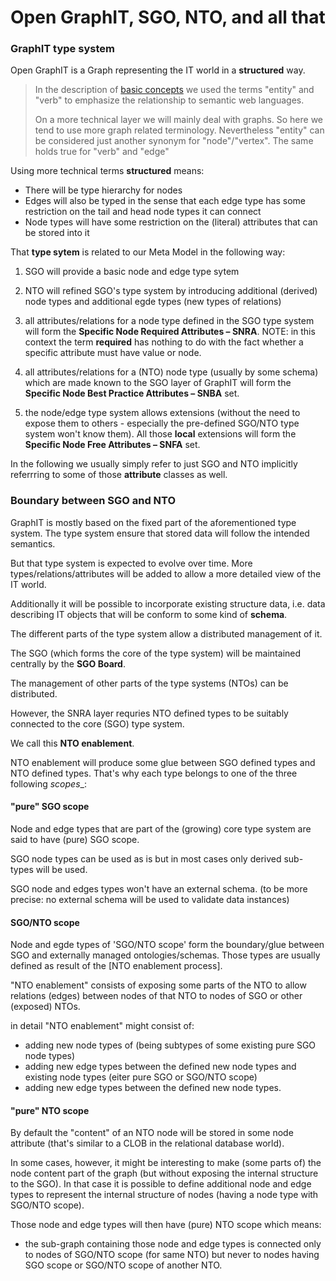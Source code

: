 Open GraphIT, SGO, NTO, and all that
====

### GraphIT type system

Open GraphIT is a Graph representing the IT world in a __structured__ way.

> In the description of [basic concepts](wiki/Basic-Concepts) we used the terms "entity" and "verb" to emphasize the relationship to semantic web languages.
>
> On a more technical layer we will mainly deal with graphs. So here we tend to use more graph related terminology. Nevertheless "entity" can be considered just another synonym for "node"/"vertex". The same holds true for "verb" and "edge"

Using more technical terms __structured__ means:

* There will be type hierarchy for nodes
* Edges will also be typed in the sense that each edge type has some restriction on the tail and head node types it can connect
* Node types will have some restriction on the (literal) attributes that can be stored into it

That __type sytem__ is related to our Meta Model in the following way:

1. SGO will provide a basic node and edge type sytem 

2. NTO will refined SGO's type system by introducing additional (derived) node types and additional egde types (new types of relations)

3. all attributes/relations for a node type defined in the SGO type system will form the **Specific Node Required Attributes – SNRA**. NOTE: in this context the term __required__ has nothing to do with the fact whether a specific attribute must have value or node. 

4. all attributes/relations for a (NTO) node type (usually by some schema) which are made known to the SGO layer of GraphIT will form the **Specific Node Best Practice Attributes – SNBA** set.

5. the node/edge type system allows extensions (without the need to expose them to others - especially the pre-defined SGO/NTO type system won't know them). All those __local__ extensions will form the **Specific Node Free Attributes – SNFA** set.

In the following we usually simply refer to just SGO and NTO implicitly referrring to some of those __attribute__ classes as well.
 
### Boundary between SGO and NTO

GraphIT is mostly based on the fixed part of the aforementioned type system. The type system ensure that stored data will follow the intended semantics.

But that type system is expected to evolve over time. More types/relations/attributes will be added to allow a more detailed view of the IT world.

Additionally it will be possible to incorporate existing structure data, i.e. data describing IT objects that will be conform to some kind of __schema__.

The different parts of the type system allow a distributed management of it.

The SGO (which forms the core of the type system) will be maintained centrally by the __SGO Board__.

The management of other parts of the type systems (NTOs) can be distributed.

However, the SNRA layer requries NTO defined types to be suitably connected to the core (SGO) type system. 

We call this **NTO enablement**. 

NTO enablement will produce some glue between SGO defined types and NTO defined types. That's why each type belongs to one of the three following _scopes__:

#### "pure" SGO scope

Node and edge types that are part of the (growing) core type system are said to have (pure) SGO scope.

SGO node types can be used as is but in most cases only derived sub-types will be used.

SGO node and edges types won't have an external schema. (to be more precise: no external schema will be used to validate data instances)


#### SGO/NTO scope

Node and egde types of 'SGO/NTO scope' form the boundary/glue between SGO and externally managed ontologies/schemas. Those types are usually defined as result of the [NTO enablement process].

"NTO enablement" consists of exposing some parts of the NTO to allow relations (edges) between nodes of that NTO to nodes of SGO or other (exposed) NTOs.

in detail "NTO enablement" might consist of:
+ adding new node types of (being subtypes of some existing pure SGO node types)
+ adding new edge types between the defined new node types and existing node types (eiter pure SGO or SGO/NTO scope)
+ adding new edge types between the defined new node types.


#### "pure" NTO scope

By default the "content" of an NTO node will be stored in some node attribute (that's similar to a CLOB in the relational database world).

In some cases, however, it might be interesting to make (some parts of) the node content part of the graph (but without exposing the internal structure to the SGO).
In that case it is possible to define additional node and edge types to represent the internal structure of nodes (having a node type with SGO/NTO scope). 

Those node and edge types will then have (pure) NTO scope which means:
+ the sub-graph containing those node and edge types is connected only to nodes of SGO/NTO scope (for same NTO) but never to nodes having SGO scope or SGO/NTO scope of another NTO.


